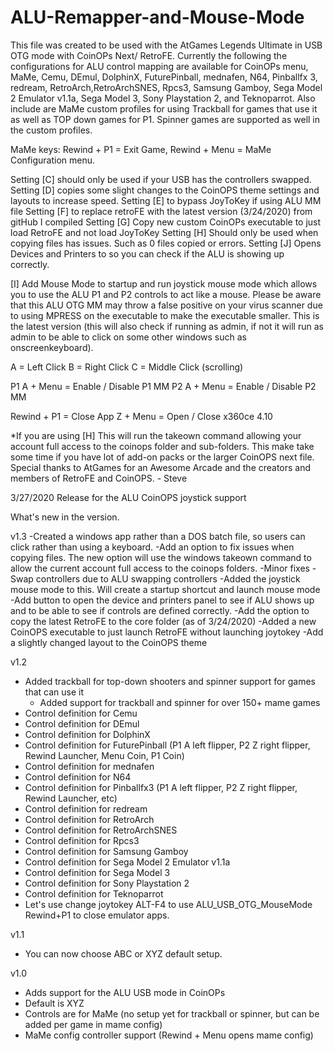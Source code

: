 # ALU-Remapper-and-Mouse-Mode

This file was created to be used with the AtGames Legends Ultimate in USB OTG mode with CoinOPs Next/ RetroFE. Currently the following the configurations for ALU control mapping are available for CoinOPs menu, MaMe, Cemu, DEmul, DolphinX, FuturePinball, mednafen, N64, Pinballfx 3, redream, RetroArch,RetroArchSNES, Rpcs3, Samsung Gamboy, Sega Model 2 Emulator v1.1a, Sega Model 3, Sony Playstation 2, and Teknoparrot. Also include are MaMe custom profiles for using Trackball for games that use it as well as TOP down games for P1. Spinner games are supported as well in the custom profiles.

MaMe keys: Rewind + P1 = Exit Game, Rewind + Menu = MaMe Configuration menu.

Setting [C] should only be used if your USB has the controllers swapped.
Setting [D] copies some slight changes to the CoinOPS theme settings and layouts to increase speed.
Setting [E] to bypass JoyToKey if using ALU MM file
Setting [F] to replace retroFE with the latest version (3/24/2020) from gitHub I compiled
Setting [G] Copy new custom CoinOPs executable to just load RetroFE and not load JoyToKey
Setting [H] Should only be used when copying files has issues. Such as 0 files copied or errors.
Setting [J] Opens Devices and Printers to so you can check if the ALU is showing up correctly.

[I] Add Mouse Mode to startup and run joystick mouse mode which allows you to use the ALU P1 and P2 controls to act like a mouse. Please be aware that this ALU OTG MM may throw a false positive on your virus scanner due to using MPRESS on the executable to make the executable smaller. This is the latest version (this will also check if running as admin, if not it will run as admin to be able to click on some other windows such as onscreenkeyboard).

A = Left Click 
B = Right Click
C = Middle Click (scrolling)

P1 A + Menu = Enable / Disable P1 MM
P2 A + Menu = Enable / Disable P2 MM

Rewind + P1 = Close App
Z + Menu = Open / Close x360ce 4.10 

*If you are using [H] This will run the takeown command allowing your account full access to the coinops folder and sub-folders. This make take some time if you have lot of add-on packs or the larger CoinOPS next file.
Special thanks to AtGames for an Awesome Arcade and the creators and members of RetroFE and CoinOPS. - Steve

3/27/2020 Release for the ALU CoinOPS joystick support

What's new in the version.

v1.3
-Created a windows app rather than a DOS batch file, so users can click rather than using a keyboard.
-Add an option to fix issues when copying files. The new option will use the windows takeown command to allow the current account full access to the coinops folders.
-Minor fixes
-Swap controllers due to ALU swapping controllers
-Added the joystick mouse mode to this. Will create a startup shortcut and launch mouse mode
-Add button to open the device and printers panel to see if ALU shows up and to be able to see if controls are defined correctly.
-Add the option to copy the latest RetroFE to the core folder (as of 3/24/2020)
-Added a new CoinOPS executable to just launch RetroFE without launching joytokey
-Add a slightly changed layout to the CoinOPS theme

v1.2
- Added trackball for top-down shooters and spinner support for games that can use it
	- Added support for trackball and spinner for over 150+ mame games
- Control definition for Cemu
- Control definition for DEmul
- Control definition for DolphinX
- Control definition for FuturePinball (P1 A left flipper, P2 Z right flipper, Rewind Launcher, Menu Coin, P1 Coin)
- Control definition for mednafen
- Control definition for N64
- Control definition for Pinballfx3 (P1 A left flipper, P2 Z right flipper, Rewind Launcher, etc)
- Control definition for redream
- Control definition for RetroArch
- Control definition for RetroArchSNES
- Control definition for Rpcs3
- Control definition for Samsung Gamboy
- Control definition for Sega Model 2 Emulator v1.1a
- Control definition for Sega Model 3
- Control definition for Sony Playstation 2
- Control definition for Teknoparrot
- Let's use change joytokey ALT-F4 to use ALU_USB_OTG_MouseMode Rewind+P1 to close emulator apps.

v1.1
- You can now choose ABC or XYZ default setup. 

v1.0
- Adds support for the ALU USB mode in CoinOPs
- Default is XYZ
- Controls are for MaMe (no setup yet for trackball or spinner, but can be added per game in mame config)
- MaMe config controller support (Rewind + Menu opens mame config)



